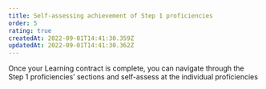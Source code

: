 ```yaml
---
title: Self-assessing achievement of Step 1 proficiencies
order: 5
rating: true
createdAt: 2022-09-01T14:41:30.359Z
updatedAt: 2022-09-01T14:41:30.362Z
---
```

Once your Learning contract is complete, you can navigate through the Step 1 proficiencies’ sections and self-assess at the individual proficiencies